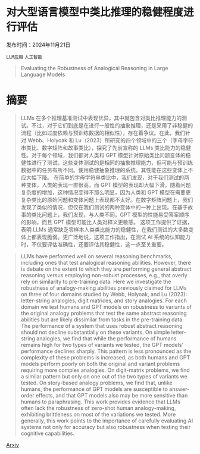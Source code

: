 # 对大型语言模型中类比推理的稳健程度进行评估

发布时间：2024年11月21日

`LLM应用` `人工智能`

> Evaluating the Robustness of Analogical Reasoning in Large Language Models

# 摘要

> LLMs 在多个推理基准测试中表现优异，其中就包含对类比推理能力的测试。不过，对于它们到底是在进行一般性的抽象推理，还是采用了非稳健的流程（比如过度依赖与预训练数据的相似性），存在着争议。在此，我们针对 Webb、Holyoak 和 Lu（2023）所研究的四个领域中的三个（字母字符串类比、数字矩阵和故事类比），探究了先前宣称的 LLMs 类比能力的稳健性。对于每个领域，我们都对人类和 GPT 模型针对原始类比问题变体的稳健性进行了测试，这些变体测试的是相同的抽象推理能力，但可能与预训练数据中的任务有所不同。使用稳健抽象推理的系统，其性能在这些变体上不应大幅下降。
  在简单的字母字符串类比中，我们发现，对于我们测试的两种变体，人类的表现一直很高，而 GPT 模型的表现却大幅下滑。随着问题复杂度的增加，这种情况变得不那么明显，因为人类和 GPT 模型在需要更复杂类比的原始问题和变体问题上表现都不太好。在数字矩阵问题上，我们发现了类似的情况，但仅在我们测试的两种变体中的一种上出现。在基于故事的类比问题上，我们发现，与人类不同，GPT 模型的性能易受答案顺序的影响，而且 GPT 模型可能比人类对释义更敏感。
  这项工作提供了证据，表明 LLMs 通常缺乏零样本人类类比能力的稳健性，在我们测试的大多数变体上都表现脆弱。更广泛地说，这项工作指出，在测试 AI 系统的认知能力时，不仅要评估准确性，还要评估其稳健性，这一点至关重要。

> LLMs have performed well on several reasoning benchmarks, including ones that test analogical reasoning abilities. However, there is debate on the extent to which they are performing general abstract reasoning versus employing non-robust processes, e.g., that overly rely on similarity to pre-training data. Here we investigate the robustness of analogy-making abilities previously claimed for LLMs on three of four domains studied by Webb, Holyoak, and Lu (2023): letter-string analogies, digit matrices, and story analogies. For each domain we test humans and GPT models on robustness to variants of the original analogy problems that test the same abstract reasoning abilities but are likely dissimilar from tasks in the pre-training data. The performance of a system that uses robust abstract reasoning should not decline substantially on these variants.
  On simple letter-string analogies, we find that while the performance of humans remains high for two types of variants we tested, the GPT models' performance declines sharply. This pattern is less pronounced as the complexity of these problems is increased, as both humans and GPT models perform poorly on both the original and variant problems requiring more complex analogies. On digit-matrix problems, we find a similar pattern but only on one out of the two types of variants we tested. On story-based analogy problems, we find that, unlike humans, the performance of GPT models are susceptible to answer-order effects, and that GPT models also may be more sensitive than humans to paraphrasing.
  This work provides evidence that LLMs often lack the robustness of zero-shot human analogy-making, exhibiting brittleness on most of the variations we tested. More generally, this work points to the importance of carefully evaluating AI systems not only for accuracy but also robustness when testing their cognitive capabilities.

[Arxiv](https://arxiv.org/abs/2411.14215)